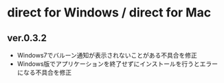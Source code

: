 # direct for Windows / direct for Mac

## ver.0.3.2

- Windows7でバルーン通知が表示されないことがある不具合を修正
- Windows版でアプリケーションを終了せずにインストールを行うとエラーになる不具合を修正

